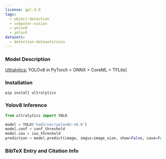 ```yaml
---
license: gpl-3.0
tags:
  - object-detection
  - computer-vision
  - yolov8
  - yolov5
datasets:
  - detection-datasets/coco
---
```


### Model Description
[Ultralytics:](https://github.com/ultralytics/ultralytics/) YOLOv8 in PyTorch > ONNX > CoreML > TFLite]


### Installation
```
pip install ultralytics
```

### Yolov8 Inference
```python
from ultralytics import YOLO

model = YOLO('kadirnar/yolov8n-v8.0')
model.conf = conf_threshold
model.iou = iou_threshold
prediction = model.predict(image, imgsz=image_size, show=False, save=False)
```

### BibTeX Entry and Citation Info
 ```

```
